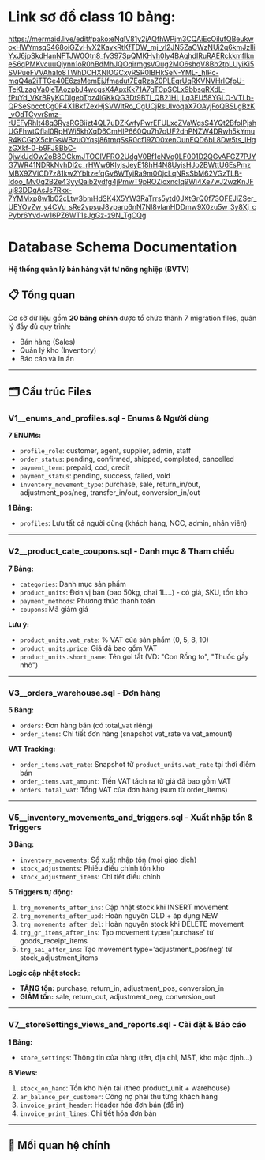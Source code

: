 # Link sơ đồ class 10 bảng:

https://mermaid.live/edit#pako:eNqlV81y2jAQfhWPjm3CQAiEcOilufQBeukwoxHWYmsqS468oiGZvHvX2KaykRtKfTDW_mj_vl2JN5ZaCWzNUi2q6kmJzIliYxJ6jpSkdHanNFTJW0Otn8_fv397SpQMKHvh0ly4BAqhdIRuRAERckkmflkneS6qPMKvcuuQjynn1oR0hBdMhJQOqirmgsVQug2MO6shqV8Bb2tpLUyiKi5SVPueFVVAhaIo8TWhDCHXNlOGCxyRSR0IBHkSeN-YML-_hIPc-mqQ4a2iTTGe40E6zsMemEjJfmadut7EqRzaZ0PLEqrUqRKVNVHrlGfpU-TeKLzagVa0jeTAozpbJ4wcgsX4ApxKk71A7gTCpSCLx9bbsqRXdL-fPuYd_VKrBRyKCDIgebTpz4iGKkQG3Dt9BTI_QB21HLjLq3EU58YGLO-VTLb-QPSeSpcctCg0F4X1BkfZexHjSVWltRo_CgUCjRsUIvoqaX7OAyjFoQBSLgBzK_vOdTCyvrSmz-rUEFyRhIt48q3RysRGBiizt4QL7uDZKwfyPwrEFULxcZVaWqsS4YQt2BfoIPjshUGFhwtQflal0RpHWi5khXqD6CmHlP660Qu7h7oUF2dhPNZW4DRwh5kYmuR4KCGpX5clrGsWBzuOYqsj86tmqSsR0cf19ZO0xenOunEQD6bL8Dw5ts_lHgzGXkf-0-b9FJ8BbC-0jwkUdOw2oB8OCkmJTOClVFRO2UdgV0Bf1cNVq0LF001D2QGvAFGZ7PJYG7WR41NDRkNvhDl2c_rHWw6KlyjsJeyE18hH4N8UyjsHJo2BWttU6EsPmzMBX9ZViCD7z81kw2YbltzefqGv6WTyiRa9m0OjcLqNRsSbM62VGzTLB-Idoo_Mv0q2B2e43yyQaib2ydfg4jPmwT9pROZioxncIq9Wi4Xe7wJ2wzKnJFuj83DDqAsJs7Rkx-7YMMxp8w1b02cLtw3bmHdSK4X5YW3RaTrrs5ytd0JXtGrQ0f73OFEJiZSer_UEYOvZw_y4CVu_sRe2vpsuJ8vparp6nN7Nl8vlanHDDmw9X0zu5w_3y8Xj_cPybr6Yvd-w16PZ6WT1sJgGz-z9N_TgCQg

# Database Schema Documentation

**Hệ thống quản lý bán hàng vật tư nông nghiệp (BVTV)**

## 📋 Tổng quan

Cơ sở dữ liệu gồm **20 bảng chính** được tổ chức thành 7 migration files, quản lý đầy đủ quy trình:

-   Bán hàng (Sales)
-   Quản lý kho (Inventory)
-   Báo cáo và In ấn

---

## 🗂️ Cấu trúc Files

### **V1\_\_enums_and_profiles.sql** - Enums & Người dùng

**7 ENUMs:**

-   `profile_role`: customer, agent, supplier, admin, staff
-   `order_status`: pending, confirmed, shipped, completed, cancelled
-   `payment_term`: prepaid, cod, credit
-   `payment_status`: pending, success, failed, void
-   `inventory_movement_type`: purchase, sale, return_in/out, adjustment_pos/neg, transfer_in/out, conversion_in/out


**1 Bảng:**

-   `profiles`: Lưu tất cả người dùng (khách hàng, NCC, admin, nhân viên)

---

### **V2\_\_product_cate_coupons.sql** - Danh mục & Tham chiếu

**7 Bảng:**

-   `categories`: Danh mục sản phẩm
-   `product_units`: Đơn vị bán (bao 50kg, chai 1L...) - có giá, SKU, tồn kho
-   `payment_methods`: Phương thức thanh toán
-   `coupons`: Mã giảm giá

**Lưu ý:**

-   `product_units.vat_rate`: % VAT của sản phẩm (0, 5, 8, 10)
-   `product_units.price`: Giá đã bao gồm VAT
-   `product_units.short_name`: Tên gọi tắt (VD: "Con Rồng to", "Thuốc gầy nhỏ")

---

### **V3\_\_orders_warehouse.sql** - Đơn hàng

**5 Bảng:**

-   `orders`: Đơn hàng bán (có total_vat riêng)
-   `order_items`: Chi tiết đơn hàng (snapshot vat_rate và vat_amount)

**VAT Tracking:**

-   `order_items.vat_rate`: Snapshot từ `product_units.vat_rate` tại thời điểm bán
-   `order_items.vat_amount`: Tiền VAT tách ra từ giá đã bao gồm VAT
-   `orders.total_vat`: Tổng VAT của đơn hàng (sum từ order_items)

---



### **V5\_\_inventory_movements_and_triggers.sql** - Xuất nhập tồn & Triggers

**3 Bảng:**

-   `inventory_movements`: Sổ xuất nhập tồn (mọi giao dịch)
-   `stock_adjustments`: Phiếu điều chỉnh tồn kho
-   `stock_adjustment_items`: Chi tiết điều chỉnh

**5 Triggers tự động:**

1. `trg_movements_after_ins`: Cập nhật stock khi INSERT movement
2. `trg_movements_after_upd`: Hoàn nguyên OLD + áp dụng NEW
3. `trg_movements_after_del`: Hoàn nguyên stock khi DELETE movement
4. `trg_gr_items_after_ins`: Tạo movement type='purchase' từ goods_receipt_items
5. `trg_sai_after_ins`: Tạo movement type='adjustment_pos/neg' từ stock_adjustment_items

**Logic cập nhật stock:**

-   **TĂNG tồn:** purchase, return_in, adjustment_pos, conversion_in
-   **GIẢM tồn:** sale, return_out, adjustment_neg, conversion_out

---

### **V7\_\_storeSettings_views_and_reports.sql** - Cài đặt & Báo cáo

**1 Bảng:**

-   `store_settings`: Thông tin cửa hàng (tên, địa chỉ, MST, kho mặc định...)

**8 Views:**

1. `stock_on_hand`: Tồn kho hiện tại (theo product_unit + warehouse)
2. `ar_balance_per_customer`: Công nợ phải thu từng khách hàng
3. `invoice_print_header`: Header hóa đơn bán (để in)
4. `invoice_print_lines`: Chi tiết hóa đơn bán

---

## 🔗 Mối quan hệ chính
